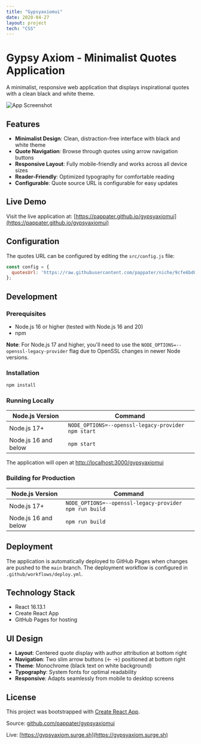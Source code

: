 ```yaml
---
title: "Gypsyaxiomui"
date: 2020-04-27
layout: project
tech: "CSS"
---
```


# Gypsy Axiom - Minimalist Quotes Application

A minimalist, responsive web application that displays inspirational quotes with a clean black and white theme.

![App Screenshot](https://github.com/user-attachments/assets/a93311f6-754f-4317-9d92-a6fa871d944a)

## Features

- **Minimalist Design**: Clean, distraction-free interface with black and white theme
- **Quote Navigation**: Browse through quotes using arrow navigation buttons
- **Responsive Layout**: Fully mobile-friendly and works across all device sizes
- **Reader-Friendly**: Optimized typography for comfortable reading
- **Configurable**: Quote source URL is configurable for easy updates

## Live Demo

Visit the live application at: [https://pappater.github.io/gypsyaxiomui](https://pappater.github.io/gypsyaxiomui)

## Configuration

The quotes URL can be configured by editing the `src/config.js` file:

```javascript
const config = {
  quotesUrl: 'https://raw.githubusercontent.com/pappater/niche/9cfe6bd0691cfd2fe109f6a1cf597e5cf11102cf/public/quotes.json'
};
```

## Development

### Prerequisites

- Node.js 16 or higher (tested with Node.js 16 and 20)
- npm

**Note**: For Node.js 17 and higher, you'll need to use the `NODE_OPTIONS=--openssl-legacy-provider` flag due to OpenSSL changes in newer Node versions.

### Installation

```bash
npm install
```

### Running Locally

| Node.js Version | Command |
|----------------|---------|
| Node.js 17+ | `NODE_OPTIONS=--openssl-legacy-provider npm start` |
| Node.js 16 and below | `npm start` |

The application will open at [http://localhost:3000/gypsyaxiomui](http://localhost:3000/gypsyaxiomui)

### Building for Production

| Node.js Version | Command |
|----------------|---------|
| Node.js 17+ | `NODE_OPTIONS=--openssl-legacy-provider npm run build` |
| Node.js 16 and below | `npm run build` |

## Deployment

The application is automatically deployed to GitHub Pages when changes are pushed to the `main` branch. The deployment workflow is configured in `.github/workflows/deploy.yml`.

## Technology Stack

- React 16.13.1
- Create React App
- GitHub Pages for hosting

## UI Design

- **Layout**: Centered quote display with author attribution at bottom right
- **Navigation**: Two slim arrow buttons (← →) positioned at bottom right
- **Theme**: Monochrome (black text on white background)
- **Typography**: System fonts for optimal readability
- **Responsive**: Adapts seamlessly from mobile to desktop screens

## License

This project was bootstrapped with [Create React App](https://github.com/facebook/create-react-app).


Source: [github.com/pappater/gypsyaxiomui](https://github.com/pappater/gypsyaxiomui)

Live: [https://gypsyaxiom.surge.sh](https://gypsyaxiom.surge.sh)
